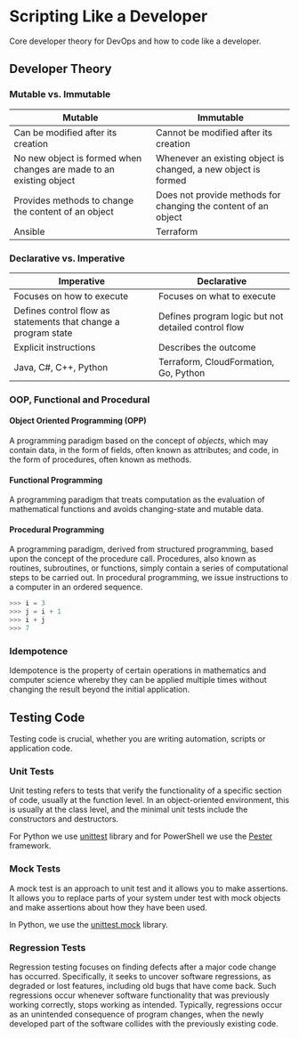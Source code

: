 # Scripting Like a Developer

Core developer theory for DevOps and how to code like a developer.

## Developer Theory

### Mutable vs. Immutable

Mutable | Immutable
------------ | -------------
Can be modified after its creation | Cannot be modified after its creation
No new object is formed when changes are made to an existing object | Whenever an existing object is changed, a new object is formed
Provides methods to change the content of an object | Does not provide methods for changing the content of an object
Ansible | Terraform

### Declarative vs. Imperative

Imperative | Declarative
------------ | -------------
Focuses on how to execute | Focuses on what to execute
Defines control flow as statements that change a program state | Defines program logic but not detailed control flow
Explicit instructions | Describes the outcome
Java, C#, C++, Python | Terraform, CloudFormation, Go, Python

### OOP, Functional and Procedural

#### Object Oriented Programming (OPP)

A programming paradigm based on the concept of *objects*, which may contain data, in the form of fields, often known as attributes; and code, in the form of procedures, often known as methods.

#### Functional Programming

A programming paradigm that treats computation as the evaluation of mathematical functions and avoids changing-state and mutable data.

#### Procedural Programming

A programming paradigm, derived from structured programming, based upon the concept of the procedure call. Procedures, also known as routines, subroutines, or functions, simply contain a series of computational steps to be carried out. In procedural programming, we issue instructions to a computer in an ordered sequence.

```python
>>> i = 3
>>> j = i + 1
>>> i + j
>>> 7
```

### Idempotence

Idempotence is the property of certain operations in mathematics and computer science whereby they can be applied multiple times without changing the result beyond the initial application.

## Testing Code

Testing code is crucial, whether you are writing automation, scripts or application code.

### Unit Tests

Unit testing refers to tests that verify the functionality of a specific section of code, usually at the function level. In an object-oriented environment, this is usually at the class level, and the minimal unit tests include the constructors and destructors.

For Python we use [unittest](https://docs.python.org/3/library/unittest.html) library and for PowerShell we use the [Pester](https://pester.dev/) framework.

### Mock Tests

A mock test is an approach to unit test and it allows you to make assertions. It allows you to replace parts of your system under test with mock objects and make assertions about how they have been used.

In Python, we use the [unittest.mock](https://docs.python.org/3/library/unittest.mock.html) library.

### Regression Tests

Regression testing focuses on finding defects after a major code change has occurred. Specifically, it seeks to uncover software regressions, as degraded or lost features, including old bugs that have come back. Such regressions occur whenever software functionality that was previously working correctly, stops working as intended. Typically, regressions occur as an unintended consequence of program changes, when the newly developed part of the software collides with the previously existing code.

